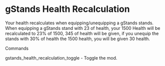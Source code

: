 # gStands Health Recalculation

Your health recalculates when equipping/unequipping a gStands stands.  
When equipping a gStands stand with 23 of health, your 1500 Health will be recalculated to 23% of 1500, 345 of health will be given,
if you unequip the stands with 30% of health the 1500 health, you will be given 30 health.

Commands

gstands_health_recalculation_toggle - Toggle the mod.
